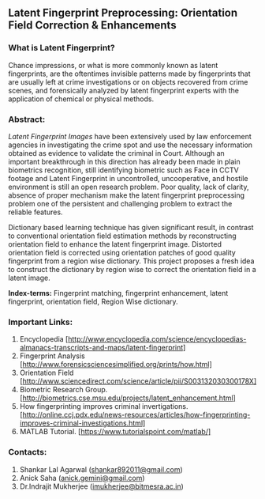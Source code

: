 ## Latent Fingerprint Preprocessing: Orientation Field Correction & Enhancements

### What is Latent Fingerprint?

Chance impressions, or what is more commonly known as latent fingerprints, are the oftentimes invisible patterns made by fingerprints that are usually left at crime investigations or on objects recovered from crime scenes, and forensically analyzed by latent fingerprint experts with the application of chemical or physical methods.

### Abstract:

_Latent Fingerprint Images_ have been extensively used by law enforcement agencies in investigating the crime spot and use the necessary information obtained as evidence to validate the criminal in Court. Although an important breakthrough in this direction has already been made in plain biometrics recognition, still identifying biometric such as Face in CCTV footage and Latent Fingerprint in uncontrolled, uncooperative, and hostile environment is still an open research problem. Poor quality, lack of clarity, absence of proper mechanism make the latent fingerprint preprocessing problem one of the persistent and challenging problem to extract the reliable features. 

Dictionary based learning technique has given significant result, in contrast to conventional orientation field estimation methods by reconstructing orientation field to enhance the latent fingerprint image. Distorted orientation field is corrected using orientation patches of good quality fingerprint from a region wise dictionary. This project proposes a fresh idea to construct the dictionary by region wise to correct the orientation field in a latent image.

**Index-terms:** Fingerprint matching, fingerprint enhancement, latent fingerprint, orientation field, Region Wise dictionary.

### Important Links:

1. Encyclopedia [http://www.encyclopedia.com/science/encyclopedias-almanacs-transcripts-and-maps/latent-fingerprint]
2. Fingerprint Analysis [http://www.forensicsciencesimplified.org/prints/how.html]
3. Orientation Field [http://www.sciencedirect.com/science/article/pii/S003132030300178X]
4. Biometric Research Group. [http://biometrics.cse.msu.edu/projects/latent_enhancement.html] 
5. How fingerprinting improves criminal invertigations. [http://online.ccj.pdx.edu/news-resources/articles/how-fingerprinting-improves-criminal-investigations.html]
6. MATLAB Tutorial. [https://www.tutorialspoint.com/matlab/]

### Contacts:

1. Shankar Lal Agarwal (shankar892011@gmail.com)
2. Anick Saha (anick.gemini@gmail.com)
3. Dr.Indrajit Mukherjee (imukherjee@bitmesra.ac.in)
